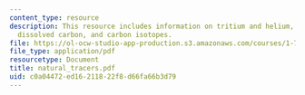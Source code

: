 ```yaml
---
content_type: resource
description: This resource includes information on tritium and helium, carbon isotopes,
  dissolved carbon, and carbon isotopes.
file: https://ol-ocw-studio-app-production.s3.amazonaws.com/courses/1-72-groundwater-hydrology-fall-2005/c0a04472ed16211822f8d66fa66b3d79_natural_tracers.pdf
file_type: application/pdf
resourcetype: Document
title: natural_tracers.pdf
uid: c0a04472-ed16-2118-22f8-d66fa66b3d79
---
```

